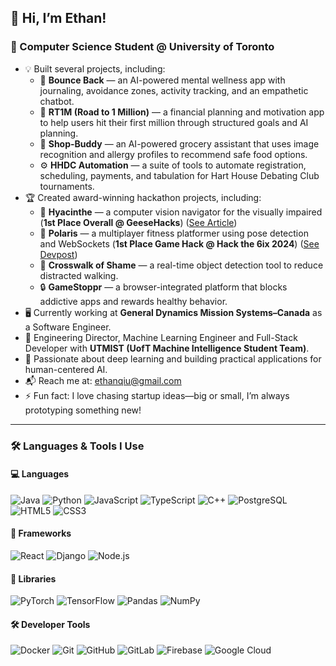 ## 👋 Hi, I’m Ethan!

### 🧠 Computer Science Student @ University of Toronto

- 💡 Built several projects, including:
  - 💬 **Bounce Back** — an AI-powered mental wellness app with journaling, avoidance zones, activity tracking, and an empathetic chatbot.
  - 💸 **RT1M (Road to 1 Million)** — a financial planning and motivation app to help users hit their first million through structured goals and AI planning.
  - 🛒 **Shop-Buddy** — an AI-powered grocery assistant that uses image recognition and allergy profiles to recommend safe food options.
  - ⚙️ **HHDC Automation** — a suite of tools to automate registration, scheduling, payments, and tabulation for Hart House Debating Club tournaments.
- 🏆 Created award-winning hackathon projects, including:
  - 🌸 **Hyacinthe** — a computer vision navigator for the visually impaired (**1st Place Overall @ GeeseHacks**) ([See Article](https://uwimprint.ca/the-winners-of-geesehacks-and-whats-next-for-this-student-run-hackathon/))  
  - 🐾 **Polaris** — a multiplayer fitness platformer using pose detection and WebSockets (**1st Place Game Hack @ Hack the 6ix 2024**) ([See Devpost](https://devpost.com/software/polaris-vlp1wm/updates/664728))  
  - 🧠 **Crosswalk of Shame** — a real-time object detection tool to reduce distracted walking.  
  - 🔒 **GameStoppr** — a browser-integrated platform that blocks addictive apps and rewards healthy behavior.
- 🖥️ Currently working at **General Dynamics Mission Systems–Canada** as a Software Engineer.  
- 🤖 Engineering Director, Machine Learning Engineer and Full-Stack Developer with **UTMIST (UofT Machine Intelligence Student Team)**.
- 🌱 Passionate about deep learning and building practical applications for human-centered AI.
- 📬 Reach me at: [ethanqiu@gmail.com](mailto:ethanqiu@gmail.com)  
- ⚡ Fun fact: I love chasing startup ideas—big or small, I’m always prototyping something new!

---

### 🛠️ Languages & Tools I Use

#### 💻 Languages
![Java](https://img.shields.io/badge/-Java-007396?style=flat-square&logo=java&logoColor=ffffff)
![Python](https://img.shields.io/badge/-Python-3776AB?style=flat-square&logo=python&logoColor=ffffff)
![JavaScript](https://img.shields.io/badge/-JavaScript-F7DF1E?style=flat-square&logo=javascript&logoColor=black)
![TypeScript](https://img.shields.io/badge/-TypeScript-3178C6?style=flat-square&logo=typescript&logoColor=ffffff)
![C++](https://img.shields.io/badge/-C++-00599C?style=flat-square&logo=cplusplus&logoColor=ffffff)
![PostgreSQL](https://img.shields.io/badge/-PostgreSQL-4169E1?style=flat-square&logo=postgresql&logoColor=ffffff)
![HTML5](https://img.shields.io/badge/-HTML5-E34F26?style=flat-square&logo=html5&logoColor=ffffff)
![CSS3](https://img.shields.io/badge/-CSS3-1572B6?style=flat-square&logo=css3&logoColor=ffffff)

#### 🧰 Frameworks
![React](https://img.shields.io/badge/-React-61DAFB?style=flat-square&logo=react&logoColor=black)
![Django](https://img.shields.io/badge/-Django-092E20?style=flat-square&logo=django&logoColor=ffffff)
![Node.js](https://img.shields.io/badge/-Node.js-339933?style=flat-square&logo=node.js&logoColor=ffffff)

#### 🧪 Libraries
![PyTorch](https://img.shields.io/badge/-PyTorch-EE4C2C?style=flat-square&logo=pytorch&logoColor=ffffff)
![TensorFlow](https://img.shields.io/badge/-TensorFlow-FF6F00?style=flat-square&logo=tensorflow&logoColor=ffffff)
![Pandas](https://img.shields.io/badge/-Pandas-150458?style=flat-square&logo=pandas&logoColor=ffffff)
![NumPy](https://img.shields.io/badge/-NumPy-013243?style=flat-square&logo=numpy&logoColor=ffffff)

#### 🛠️ Developer Tools
![Docker](https://img.shields.io/badge/-Docker-2496ED?style=flat-square&logo=docker&logoColor=ffffff)
![Git](https://img.shields.io/badge/-Git-F05032?style=flat-square&logo=git&logoColor=ffffff)
![GitHub](https://img.shields.io/badge/-GitHub-181717?style=flat-square&logo=github&logoColor=ffffff)
![GitLab](https://img.shields.io/badge/-GitLab-FC6D26?style=flat-square&logo=gitlab&logoColor=ffffff)
![Firebase](https://img.shields.io/badge/-Firebase-FFCA28?style=flat-square&logo=firebase&logoColor=000000)
![Google Cloud](https://img.shields.io/badge/-Google%20Cloud-4285F4?style=flat-square&logo=google-cloud&logoColor=ffffff)
